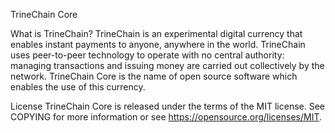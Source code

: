 TrineChain Core 

What is TrineChain?
TrineChain is an experimental digital currency that enables instant payments to anyone, anywhere in the world. TrineChain uses peer-to-peer technology to operate with no central authority: managing transactions and issuing money are carried out collectively by the network. TrineChain Core is the name of open source software which enables the use of this currency.

License
TrineChain Core is released under the terms of the MIT license. See COPYING for more information or see https://opensource.org/licenses/MIT.
